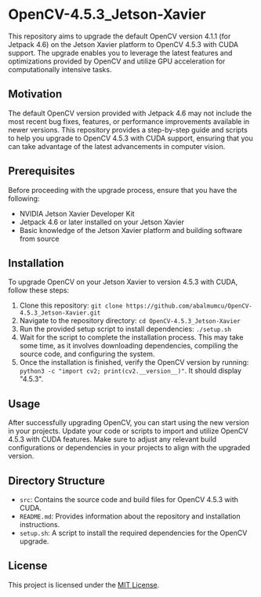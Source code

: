 # OpenCV-4.5.3_Jetson-Xavier

This repository aims to upgrade the default OpenCV version 4.1.1 (for Jetpack 4.6) on the Jetson Xavier platform to OpenCV 4.5.3 with CUDA support. The upgrade enables you to leverage the latest features and optimizations provided by OpenCV and utilize GPU acceleration for computationally intensive tasks.

## Motivation

The default OpenCV version provided with Jetpack 4.6 may not include the most recent bug fixes, features, or performance improvements available in newer versions. This repository provides a step-by-step guide and scripts to help you upgrade to OpenCV 4.5.3 with CUDA support, ensuring that you can take advantage of the latest advancements in computer vision.

## Prerequisites

Before proceeding with the upgrade process, ensure that you have the following:

- NVIDIA Jetson Xavier Developer Kit
- Jetpack 4.6 or later installed on your Jetson Xavier
- Basic knowledge of the Jetson Xavier platform and building software from source

## Installation

To upgrade OpenCV on your Jetson Xavier to version 4.5.3 with CUDA, follow these steps:

1. Clone this repository: `git clone https://github.com/abalmumcu/OpenCV-4.5.3_Jetson-Xavier.git`
2. Navigate to the repository directory: `cd OpenCV-4.5.3_Jetson-Xavier`
3. Run the provided setup script to install dependencies: `./setup.sh`
4. Wait for the script to complete the installation process. This may take some time, as it involves downloading dependencies, compiling the source code, and configuring the system.
5. Once the installation is finished, verify the OpenCV version by running: `python3 -c "import cv2; print(cv2.__version__)"`. It should display "4.5.3".

## Usage

After successfully upgrading OpenCV, you can start using the new version in your projects. Update your code or scripts to import and utilize OpenCV 4.5.3 with CUDA features. Make sure to adjust any relevant build configurations or dependencies in your projects to align with the upgraded version.

## Directory Structure

- `src`: Contains the source code and build files for OpenCV 4.5.3 with CUDA.
- `README.md`: Provides information about the repository and installation instructions.
- `setup.sh`: A script to install the required dependencies for the OpenCV upgrade.

## License

This project is licensed under the [MIT License](LICENSE).

